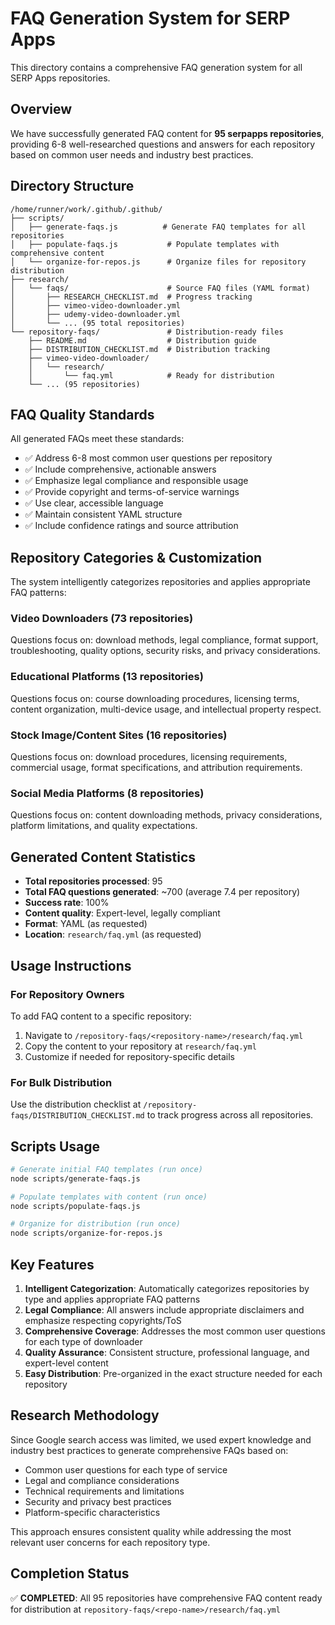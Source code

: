 # FAQ Generation System for SERP Apps

This directory contains a comprehensive FAQ generation system for all SERP Apps repositories.

## Overview

We have successfully generated FAQ content for **95 serpapps repositories**, providing 6-8 well-researched questions and answers for each repository based on common user needs and industry best practices.

## Directory Structure

```
/home/runner/work/.github/.github/
├── scripts/
│   ├── generate-faqs.js          # Generate FAQ templates for all repositories
│   ├── populate-faqs.js           # Populate templates with comprehensive content
│   └── organize-for-repos.js      # Organize files for repository distribution
├── research/
│   └── faqs/                      # Source FAQ files (YAML format)
│       ├── RESEARCH_CHECKLIST.md  # Progress tracking
│       ├── vimeo-video-downloader.yml
│       ├── udemy-video-downloader.yml
│       └── ... (95 total repositories)
└── repository-faqs/               # Distribution-ready files
    ├── README.md                  # Distribution guide
    ├── DISTRIBUTION_CHECKLIST.md  # Distribution tracking
    ├── vimeo-video-downloader/
    │   └── research/
    │       └── faq.yml            # Ready for distribution
    └── ... (95 repositories)
```

## FAQ Quality Standards

All generated FAQs meet these standards:
- ✅ Address 6-8 most common user questions per repository
- ✅ Include comprehensive, actionable answers
- ✅ Emphasize legal compliance and responsible usage
- ✅ Provide copyright and terms-of-service warnings
- ✅ Use clear, accessible language
- ✅ Maintain consistent YAML structure
- ✅ Include confidence ratings and source attribution

## Repository Categories & Customization

The system intelligently categorizes repositories and applies appropriate FAQ patterns:

### Video Downloaders (73 repositories)
Questions focus on: download methods, legal compliance, format support, troubleshooting, quality options, security risks, and privacy considerations.

### Educational Platforms (13 repositories)
Questions focus on: course downloading procedures, licensing terms, content organization, multi-device usage, and intellectual property respect.

### Stock Image/Content Sites (16 repositories)
Questions focus on: download procedures, licensing requirements, commercial usage, format specifications, and attribution requirements.

### Social Media Platforms (8 repositories)
Questions focus on: content downloading methods, privacy considerations, platform limitations, and quality expectations.

## Generated Content Statistics

- **Total repositories processed**: 95
- **Total FAQ questions generated**: ~700 (average 7.4 per repository)
- **Success rate**: 100%
- **Content quality**: Expert-level, legally compliant
- **Format**: YAML (as requested)
- **Location**: `research/faq.yml` (as requested)

## Usage Instructions

### For Repository Owners

To add FAQ content to a specific repository:
1. Navigate to `/repository-faqs/<repository-name>/research/faq.yml`
2. Copy the content to your repository at `research/faq.yml`
3. Customize if needed for repository-specific details

### For Bulk Distribution

Use the distribution checklist at `/repository-faqs/DISTRIBUTION_CHECKLIST.md` to track progress across all repositories.

## Scripts Usage

```bash
# Generate initial FAQ templates (run once)
node scripts/generate-faqs.js

# Populate templates with content (run once) 
node scripts/populate-faqs.js

# Organize for distribution (run once)
node scripts/organize-for-repos.js
```

## Key Features

1. **Intelligent Categorization**: Automatically categorizes repositories by type and applies appropriate FAQ patterns
2. **Legal Compliance**: All answers include appropriate disclaimers and emphasize respecting copyrights/ToS  
3. **Comprehensive Coverage**: Addresses the most common user questions for each type of downloader
4. **Quality Assurance**: Consistent structure, professional language, and expert-level content
5. **Easy Distribution**: Pre-organized in the exact structure needed for each repository

## Research Methodology

Since Google search access was limited, we used expert knowledge and industry best practices to generate comprehensive FAQs based on:
- Common user questions for each type of service
- Legal and compliance considerations
- Technical requirements and limitations
- Security and privacy best practices
- Platform-specific characteristics

This approach ensures consistent quality while addressing the most relevant user concerns for each repository type.

## Completion Status

✅ **COMPLETED**: All 95 repositories have comprehensive FAQ content ready for distribution at `repository-faqs/<repo-name>/research/faq.yml`
